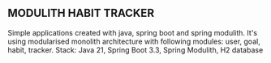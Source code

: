 ## MODULITH HABIT TRACKER

Simple applications created with java, spring boot and spring modulith. It's using modularised monolith architecture with following modules: user, goal, habit, tracker. 
Stack: Java 21, Spring Boot 3.3, Spring Modulith, H2 database